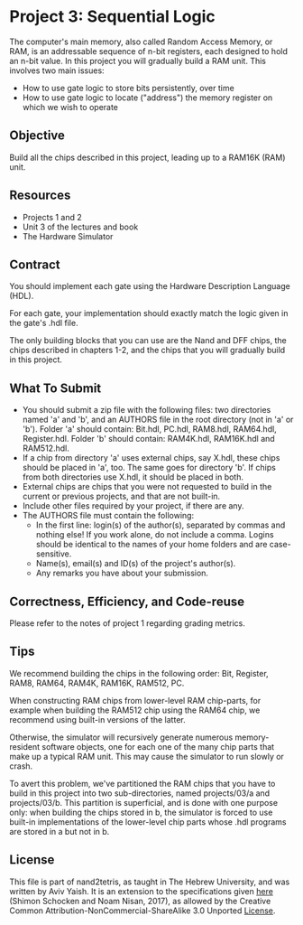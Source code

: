 # Project 3: Sequential Logic

The computer's main memory, also called Random Access Memory, or RAM, is an
addressable sequence of n-bit registers, each designed to hold an n-bit value.
In this project you will gradually build a RAM unit.
This involves two main issues:

- How to use gate logic to store bits persistently, over time
- How to use gate logic to locate ("address") the memory register on which we
  wish to operate

## Objective

Build all the chips described in this project, leading up to a RAM16K (RAM) unit.

## Resources

- Projects 1 and 2
- Unit 3 of the lectures and book
- The Hardware Simulator

## Contract

You should implement each gate using the Hardware Description Language (HDL).

For each gate, your implementation should exactly match the logic given in
the gate's .hdl file.

The only building blocks that you can use are the Nand and DFF chips, the chips
described in chapters 1-2, and the chips that you will gradually build in this
project.

## What To Submit

- You should submit a zip file with the following files:
  two directories named 'a' and 'b', and an AUTHORS file in the root directory
  (not in 'a' or 'b').
  Folder 'a' should contain: Bit.hdl, PC.hdl, RAM8.hdl, RAM64.hdl, Register.hdl.
  Folder 'b' should contain: RAM4K.hdl, RAM16K.hdl and RAM512.hdl.
- If a chip from directory 'a' uses external chips, say X.hdl, these chips
  should be placed in 'a', too. The same goes for directory 'b'. If chips from
  both directories use X.hdl, it should be placed in both.
- External chips are chips that you were not requested to build in the current
  or previous projects, and that are not built-in.
- Include other files required by your project, if there are any.
- The AUTHORS file must contain the following:
  - In the first line: login(s) of the author(s), separated by commas and
    nothing else! If you work alone, do not include a comma.
    Logins should be identical to the names of your home folders and are
    case-sensitive.
  - Name(s), email(s) and ID(s) of the project's author(s).
  - Any remarks you have about your submission.

## Correctness, Efficiency, and Code-reuse

Please refer to the notes of project 1 regarding grading metrics.

## Tips

We recommend building the chips in the following order:
Bit, Register, RAM8, RAM64, RAM4K, RAM16K, RAM512, PC.

When constructing RAM chips from lower-level RAM chip-parts, for example when
building the RAM512 chip using the RAM64 chip, we recommend using built-in
versions of the latter.

Otherwise, the simulator will recursively generate numerous memory-resident
software objects, one for each one of the many chip parts that make up a typical
RAM unit. This may cause the simulator to run slowly or crash.

To avert this problem, we've partitioned the RAM chips that you have to build in
this project into two sub-directories, named projects/03/a and projects/03/b.
This partition is superficial, and is done with one purpose only: when building
the chips stored in b, the simulator is forced to use built-in implementations
of the lower-level chip parts whose .hdl programs are stored in a but not in b.

## License

This file is part of nand2tetris, as taught in The Hebrew University, and
was written by Aviv Yaish. It is an extension to the specifications given
[here](https://www.nand2tetris.org) (Shimon Schocken and Noam Nisan, 2017),
as allowed by the Creative Common Attribution-NonCommercial-ShareAlike 3.0
Unported [License](https://creativecommons.org/licenses/by-nc-sa/3.0/).
